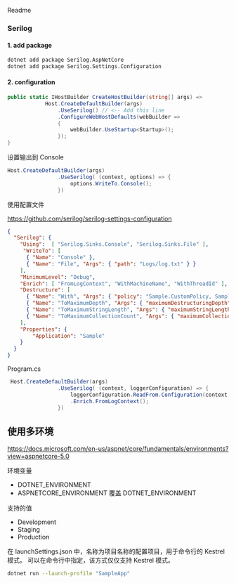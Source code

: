 Readme


### Serilog

#### 1. add package

```bash
dotnet add package Serilog.AspNetCore
dotnet add package Serilog.Settings.Configuration
```

#### 2. configuration

```csharp
public static IHostBuilder CreateHostBuilder(string[] args) =>
            Host.CreateDefaultBuilder(args)
                .UseSerilog() // <-- Add this line
                .ConfigureWebHostDefaults(webBuilder =>
                {
                    webBuilder.UseStartup<Startup>();
                });
}
```
设置输出到 Console

```csharp
Host.CreateDefaultBuilder(args)
                .UseSerilog( (context, options) => {
                    options.WriteTo.Console();
                }) 
```

使用配置文件

https://github.com/serilog/serilog-settings-configuration

```json
{
  "Serilog": {
    "Using":  [ "Serilog.Sinks.Console", "Serilog.Sinks.File" ],
     "WriteTo": [
      { "Name": "Console" },
      { "Name": "File", "Args": { "path": "Logs/log.txt" } }
    ],
    "MinimumLevel": "Debug",
    "Enrich": [ "FromLogContext", "WithMachineName", "WithThreadId" ],
    "Destructure": [
      { "Name": "With", "Args": { "policy": "Sample.CustomPolicy, Sample" } },
      { "Name": "ToMaximumDepth", "Args": { "maximumDestructuringDepth": 4 } },
      { "Name": "ToMaximumStringLength", "Args": { "maximumStringLength": 100 } },
      { "Name": "ToMaximumCollectionCount", "Args": { "maximumCollectionCount": 10 } }
    ],
    "Properties": {
        "Application": "Sample"
    }
  }
}
```

Program.cs
```csharp
 Host.CreateDefaultBuilder(args)
                .UseSerilog( (context, loggerConfiguration) => {
                    loggerConfiguration.ReadFrom.Configuration(context.Configuration)
                    .Enrich.FromLogContext();
                })
```

## 使用多环境

https://docs.microsoft.com/en-us/aspnet/core/fundamentals/environments?view=aspnetcore-5.0

环境变量
* DOTNET_ENVIRONMENT
* ASPNETCORE_ENVIRONMENT 覆盖 DOTNET_ENVIRONMENT

支持的值
* Development
* Staging
* Production

在 launchSettings.json 中，名称为项目名称的配置项目，用于命令行的 Kestrel 模式。
可以在命令行中指定，该方式仅仅支持 Kestrel 模式。
```bash
dotnet run --launch-profile "SampleApp"
```


